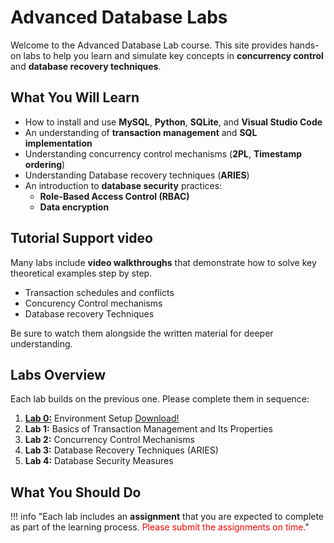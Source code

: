 # Advanced Database Labs

Welcome to the Advanced Database Lab course. This site provides hands-on labs to help you learn and simulate key concepts in **concurrency control** and **database recovery techniques**.

##  What You Will Learn

- How to install and use **MySQL**, **Python**, **SQLite**, and **Visual Studio Code**
- An understanding of **transaction management** and **SQL implementation**
- Understanding concurrency control mechanisms (**2PL**, **Timestamp ordering**)
- Understanding Database recovery techniques (**ARIES**)
- An introduction to **database security** practices:
    - **Role-Based Access Control (RBAC)**
    - **Data encryption**

##  Tutorial Support video

Many labs include **video walkthroughs** that demonstrate how to solve key theoretical examples step by step.

- Transaction schedules and conflicts
- Concurency Control mechanisms
- Database recovery Techniques

Be sure to watch them alongside the written material for deeper understanding.


##  Labs Overview

Each lab builds on the previous one. Please complete them in sequence:

1. [**Lab 0:**](Labs/Lab0.md) Environment Setup [Download!]()
2. **Lab 1:** Basics of Transaction Management and Its Properties
3. **Lab 2:** Concurrency Control Mechanisms
4. **Lab 3:** Database Recovery Techniques (ARIES)
5. **Lab 4:** Database Security Measures


##  What You Should Do
!!! info "Each lab includes an **assignment** that you are expected to complete as part of the learning process.<span style="color: red;"> Please submit the assignments on time.</span>"
